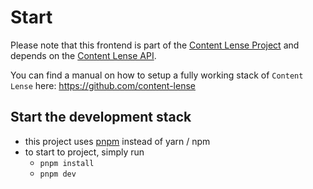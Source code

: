 # Start

Please note that this frontend is part of the [Content Lense Project](https://github.com/content-lense) and depends on the [Content Lense API](https://github.com/content-lense/content-lense-api).

You can find a manual on how to setup a fully working stack of `Content Lense` here: https://github.com/content-lense

## Start the development stack

- this project uses [pnpm](https://pnpm.io/) instead of yarn / npm
- to start to project, simply run 
    - `pnpm install`
    - `pnpm dev`



